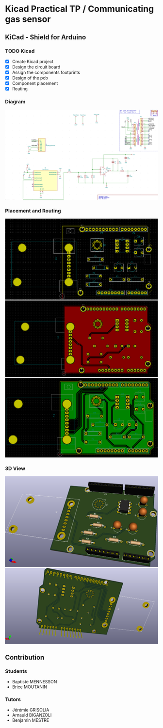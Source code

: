 # Kicad Practical TP / Communicating gas sensor

## KiCad - Shield for Arduino

### TODO Kicad

- [x] Create Kicad project
- [x] Design the circuit board
- [x] Assign the components footprints
- [x] Design of the pcb
- [x] Component placement
- [x] Routing

### Diagram
![image](https://github.com/MOSH-Insa-Toulouse/2020_2021_Mennesson_Moutanin/blob/main/KiCad/Illustrations/schematic.png)

### Placement and Routing
![image](https://github.com/MOSH-Insa-Toulouse/2020_2021_Mennesson_Moutanin/blob/main/KiCad/Illustrations/placement.png)
![image](https://github.com/MOSH-Insa-Toulouse/2020_2021_Mennesson_Moutanin/blob/main/KiCad/Illustrations/routingback.png)
![image](https://github.com/MOSH-Insa-Toulouse/2020_2021_Mennesson_Moutanin/blob/main/KiCad/Illustrations/routingfront.png)

### 3D View
![image](https://github.com/MOSH-Insa-Toulouse/2020_2021_Mennesson_Moutanin/blob/main/KiCad/Illustrations/viewfront.png)
![image](https://github.com/MOSH-Insa-Toulouse/2020_2021_Mennesson_Moutanin/blob/main/KiCad/Illustrations/viewback.png)


## Contribution

### Students 

* Baptiste MENNESSON
* Brice MOUTANIN

### Tutors

* Jérémie GRISOLIA
* Arnauld BIGANZOLI 
* Benjamin MESTRE